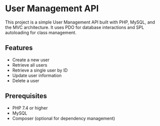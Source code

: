 # User Management API

This project is a simple User Management API built with PHP, MySQL, and the MVC architecture. It uses PDO for database interactions and SPL autoloading for class management.

## Features

- Create a new user
- Retrieve all users
- Retrieve a single user by ID
- Update user information
- Delete a user

## Prerequisites

- PHP 7.4 or higher
- MySQL
- Composer (optional for dependency management)

